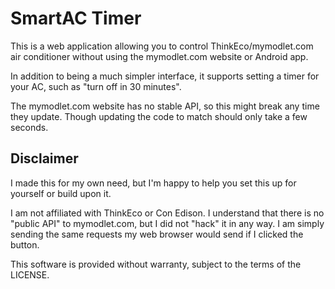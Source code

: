 SmartAC Timer
=============

This is a web application allowing you to control ThinkEco/mymodlet.com air conditioner without using the mymodlet.com website or Android app.

In addition to being a much simpler interface, it supports setting a timer for your AC, such as "turn off in 30 minutes".

The mymodlet.com website has no stable API, so this might break any time they update. Though updating the code to match should only take a few seconds.

Disclaimer
----------

I made this for my own need, but I'm happy to help you set this up for yourself or build upon it.

I am not affiliated with ThinkEco or Con Edison. I understand that there is no "public API" to mymodlet.com, but I did not "hack" it in any way. I am simply sending the same requests my web browser would send if I clicked the button.

This software is provided without warranty, subject to the terms of the LICENSE.
